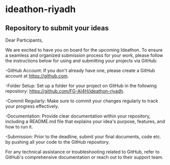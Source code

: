 # ideathon-riyadh
Repository to submit your ideas
----------------

Dear Participants,

We are excited to have you on board for the upcoming Ideathon. To ensure a seamless and organized submission process for your work, please follow the instructions below for using and submitting your projects via GitHub:

-GitHub Account: If you don't already have one, please create a GitHub account at https://github.com.

-Folder Setup: Set up a folder for your project on GitHub in the following repository: https://github.com/FG-AI4H/ideathon-riyadh.

-Commit Regularly: Make sure to commit your changes regularly to track your progress effectively.

-Documentation: Provide clear documentation within your repository, including a README.md file that explains your idea's purpose, features, and how to run it.

-Submission: Prior to the deadline, submit your final documents, code etc. by pushing all your code to the GitHub repository.

For any technical assistance or troubleshooting related to GitHub, refer to GitHub's comprehensive documentation or reach out to their support team.

